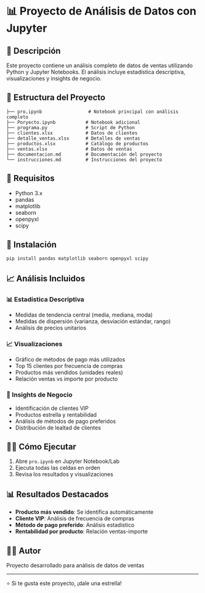 # 📊 Proyecto de Análisis de Datos con Jupyter

## 📝 Descripción
Este proyecto contiene un análisis completo de datos de ventas utilizando Python y Jupyter Notebooks. El análisis incluye estadística descriptiva, visualizaciones y insights de negocio.

## 📂 Estructura del Proyecto
```
├── pro.ipynb                 # Notebook principal con análisis completo
├── Poryecto.ipynb           # Notebook adicional
├── programa.py              # Script de Python
├── clientes.xlsx            # Datos de clientes
├── detalle_ventas.xlsx      # Detalles de ventas
├── productos.xlsx           # Catálogo de productos
├── ventas.xlsx              # Datos de ventas
├── documentacion.md         # Documentación del proyecto
└── instrucciones.md         # Instrucciones del proyecto
```

## 🔧 Requisitos
- Python 3.x
- pandas
- matplotlib
- seaborn
- openpyxl
- scipy

## 🚀 Instalación
```bash
pip install pandas matplotlib seaborn openpyxl scipy
```

## 📈 Análisis Incluidos

### 📊 Estadística Descriptiva
- Medidas de tendencia central (media, mediana, moda)
- Medidas de dispersión (varianza, desviación estándar, rango)
- Análisis de precios unitarios

### 📈 Visualizaciones
- Gráfico de métodos de pago más utilizados
- Top 15 clientes por frecuencia de compras
- Productos más vendidos (unidades reales)
- Relación ventas vs importe por producto

### 🎯 Insights de Negocio
- Identificación de clientes VIP
- Productos estrella y rentabilidad
- Análisis de métodos de pago preferidos
- Distribución de lealtad de clientes

## 🏃‍♂️ Cómo Ejecutar
1. Abre `pro.ipynb` en Jupyter Notebook/Lab
2. Ejecuta todas las celdas en orden
3. Revisa los resultados y visualizaciones

## 📊 Resultados Destacados
- **Producto más vendido**: Se identifica automáticamente
- **Cliente VIP**: Análisis de frecuencia de compras
- **Método de pago preferido**: Análisis estadístico
- **Rentabilidad por producto**: Relación ventas-importe

## 👨‍💻 Autor
Proyecto desarrollado para análisis de datos de ventas

---
⭐ Si te gusta este proyecto, ¡dale una estrella!